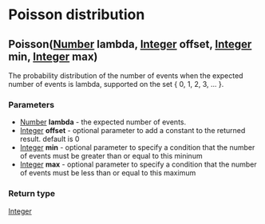 Poisson distribution
====================
Poisson([Number](../types/Number.md) **lambda**, [Integer](../types/Integer.md) **offset**, [Integer](../types/Integer.md) **min**, [Integer](../types/Integer.md) **max**)
---------------------------------------------------------------------------------------------------------------------------------------------------------------------------

The probability distribution of the number of events when the expected number of events is lambda, supported on the set { 0, 1, 2, 3, ... }.

### Parameters

- [Number](../types/Number.md) **lambda** - the expected number of events.
- [Integer](../types/Integer.md) **offset** - optional parameter to add a constant to the returned result. default is 0
- [Integer](../types/Integer.md) **min** - optional parameter to specify a condition that the number of events must be greater than or equal to this mininum
- [Integer](../types/Integer.md) **max** - optional parameter to specify a condition that the number of events must be less than or equal to this maximum

### Return type

[Integer](../types/Integer.md)



